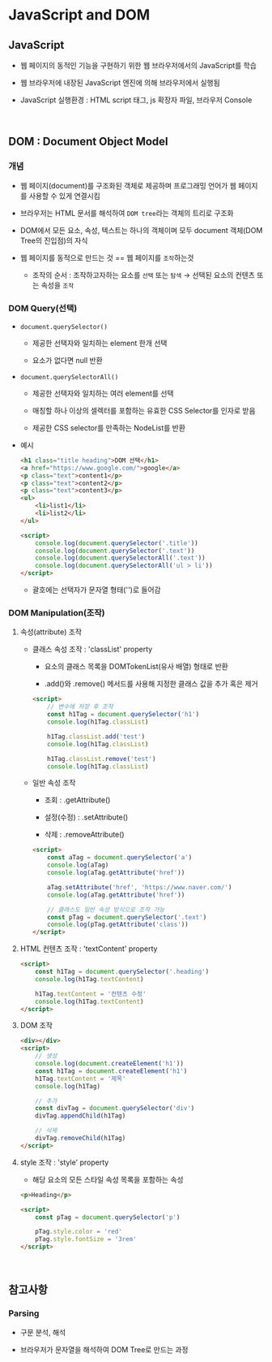 # JavaScript and DOM

## JavaScript

- 웹 페이지의 동적인 기능을 구현하기 위한 웹 브라우저에서의 JavaScript를 학습

- 웹 브라우저에 내장된 JavaScript 엔진에 의해 브라우저에서 실행됨

- JavaScript 실행환경 : HTML script 태그, js 확장자 파일, 브라우저 Console

<br>

## DOM : Document Object Model

### 개념

- 웹 페이지(document)를 구조화된 객체로 제공하며 프로그래밍 언어가 웹 페이지를 사용할 수 있게 연결시킴

- 브라우저는 HTML 문서를 해석하여 `DOM tree`라는 객체의 트리로 구조화

- DOM에서 모든 요소, 속성, 텍스트는 하나의 객체이며 모두 document 객체(DOM Tree의 진입점)의 자식

- 웹 페이지를 동적으로 만드는 것 == 웹 페이지를 `조작`하는것
  - 조작의 순서 : 조작하고자하는 요소를 `선택` 또는 `탐색` → 선택된 요소의 컨텐츠 또는 속성을 `조작`


### DOM Query(선택)
- `document.querySelector()`
  - 제공한 선택자와 일치하는 element 한개 선택

  - 요소가 없다면 null 반환

- `document.querySelectorAll()`
  - 제공한 선택자와 일치하는 여러 element를 선택

  - 매칭할 하나 이상의 셀렉터를 포함하는 유효한 CSS Selector를 인자로 받음

  - 제공한 CSS selector를 만족하는 NodeList를 반환

- 예시
  ```html
  <h1 class="title heading">DOM 선택</h1>
  <a href="https://www.google.com/">google</a>
  <p class="text">content1</p>
  <p class="text">content2</p>
  <p class="text">content3</p>
  <ul>
      <li>list1</li>
      <li>list2</li>
  </ul>

  <script>
      console.log(document.querySelector('.title'))
      console.log(document.querySelector('.text'))
      console.log(document.querySelectorAll('.text'))
      console.log(document.querySelectorAll('ul > li'))
  </script>
  ```
  - 괄호에는 선택자가 문자열 형태('')로 들어감


### DOM Manipulation(조작)

1. 속성(attribute) 조작

    - 클래스 속성 조작 : 'classList' property

      - 요소의 클래스 목록을 DOMTokenList(유사 배열) 형태로 반환

      - .add()와 .remove() 메서드를 사용해 지정한 클래스 값을 추가 혹은 제거

      ```html
      <script>
          // 변수에 저장 후 조작
          const h1Tag = document.querySelector('h1')
          console.log(h1Tag.classList)

          h1Tag.classList.add('test')
          console.log(h1Tag.classList)

          h1Tag.classList.remove('test')
          console.log(h1Tag.classList)
      ```

    - 일반 속성 조작
      - 조회 : .getAttribute()

      - 설정(수정) : .setAttribute()

      - 삭제 : .removeAttribute()

      ```html
      <script>
          const aTag = document.querySelector('a')
          console.log(aTag)
          console.log(aTag.getAttribute('href'))

          aTag.setAttribute('href', 'https://www.naver.com/')
          console.log(aTag.getAttribute('href'))

          // 클래스도 일반 속성 방식으로 조작 가능
          const pTag = document.querySelector('.text')
          console.log(pTag.getAttribute('class'))
      </script>
      ```

2. HTML 컨텐츠 조작 : 'textContent' property
    ```html
    <script>
        const h1Tag = document.querySelector('.heading')
        console.log(h1Tag.textContent)

        h1Tag.textContent = '컨텐츠 수정'
        console.log(h1Tag.textContent)
    </script>
    ```

3. DOM 조작
    ```html
    <div></div>
    <script>
        // 생성
        console.log(document.createElement('h1'))
        const h1Tag = document.createElement('h1')
        h1Tag.textContent = '제목'
        console.log(h1Tag)

        // 추가
        const divTag = document.querySelector('div')
        divTag.appendChild(h1Tag)

        // 삭제
        divTag.removeChild(h1Tag)
    </script>
    ```

4. style 조작 : 'style' property
    - 해당 요소의 모든 스타일 속성 목록을 포함하는 속성
    ```html
    <p>Heading</p>

    <script>
        const pTag = document.querySelector('p')

        pTag.style.color = 'red'
        pTag.style.fontSize = '3rem'
    </script>
    ```

<br>

## 참고사항
### Parsing
- 구문 분석, 해석

- 브라우저가 문자열을 해석하여 DOM Tree로 만드는 과정
